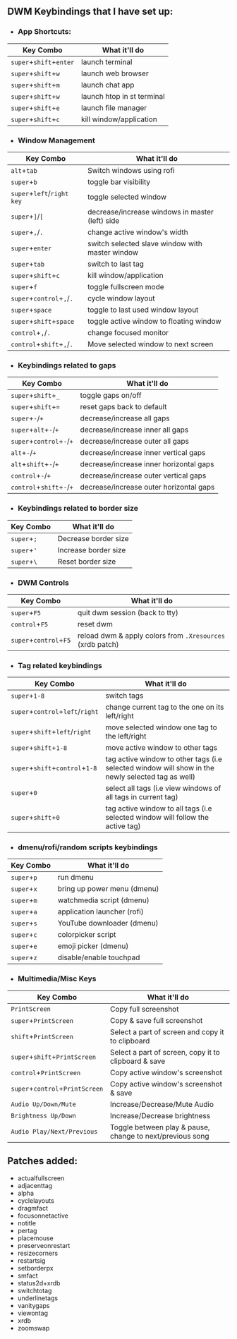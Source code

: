 ## DWM Keybindings that I have set up:


- ### App Shortcuts:

| Key Combo              | What it'll do             |
|------------------------|---------------------------|
| `super`+`shift`+`enter`| launch terminal      	 |
| `super`+`shift`+`w`    | launch web browser   	 |
| `super`+`shift`+`m`    | launch chat app 			 |
| `super`+`shift`+`w`    | launch htop in st terminal|
| `super`+`shift`+`e`    | launch file manager       |
| `super`+`shift`+`c`    | kill window/application	 |


- ### Window Management

| Key Combo             	| What it'll do                                  |
|---------------------------|------------------------------------------------|
| `alt`+`tab`		        | Switch windows using rofi 				 	 |
| `super`+`b`               | toggle bar visibility                          |
| `super`+`left`/`right key`| toggle selected window          			 	 |
| `super`+`]`/`[`			| decrease/increase windows in master (left) side|
| `super`+`,`/`.`			| change active window's width   			 	 |
| `super`+`enter`			| switch selected slave window with master window|
| `super`+`tab`				| switch to last tag 					 		 |
| `super`+`shift`+`c`		| kill window/application 					 	 |
| `super`+`f`				| toggle fullscreen mode 				 		 |
| `super`+`control`+`,`/`.`	| cycle window layout 							 |
| `super`+`space`			| toggle to last used window layout 			 |
| `super`+`shift`+`space`	| toggle active window to floating window 		 |
| `control`+`,`/`.`			| change focused monitor 						 |
| `control`+`shift`+`,`/`.`	| Move selected window to next screen 			 |

- ### Keybindings related to gaps

| Key Combo         		| What it'll do                          |
|---------------------------|----------------------------------------|
| `super`+`shift`+`_` 	 	| toggle gaps on/off 					 |
| `super`+`shift`+`=` 	 	| reset gaps back to default 			 | 
| `super`+`-`/`+` 		    | decrease/increase all gaps			 | 
| `super`+`alt`+`-`/`+` 	| decrease/increase inner all gaps		 | 
| `super`+`control`+`-`/`+` | decrease/increase outer all gaps 		 | 
| `alt`+`-`/`+` 			| decrease/increase inner vertical gaps  | 
| `alt`+`shift`+`-`/`+` 	| decrease/increase inner horizontal gaps| 
| `control`+`-`/`+` 		| decrease/increase outer vertical gaps	 | 
| `control`+`shift`+`-`/`+` | decrease/increase outer horizontal gaps| 

- ### Keybindings related to border size

| Key Combo         		| What it'll do                          |
|---------------------------|----------------------------------------|
| `super`+`;`				| Decrease border size 				     |
| `super`+`'`				| Increase border size 				     |
| `super`+`\`				| Reset border size 				 	 |

- ### DWM Controls

| Key Combo       		| What it'll do                                        	   |
|-----------------------|----------------------------------------------------------|
| `super`+`F5`          | quit dwm session (back to tty) 						   |
| `control`+`F5`        | reset dwm 											   |
| `super`+`control`+`F5`| reload dwm & apply colors from `.Xresources` (xrdb patch)|


- ### Tag related keybindings

| Key Combo               		  | What it'll do                                        											 |
|---------------------------------|--------------------------------------------------------------------------------------------------|
| `super`+`1-8`               	  | switch tags 				 																	 |
| `super`+`control`+`left`/`right`| change current tag to the one on its left/right 												 | 
| `super`+`shift`+`left`/`right`  | move selected window one tag to the left/right 													 | 
| `super`+`shift`+`1-8`           | move active window to other tags 			 													 |
| `super`+`shift`+`control`+`1-8` | tag active window to other tags	(i.e selected window will show in the newly selected tag as well)|
| `super`+`0`                     | select all tags (i.e view windows of all tags in current tag) 					 				 |
| `super`+`shift`+`0`             | tag active window to all tags (i.e selected window will follow the active tag) 					 |




- ### dmenu/rofi/random scripts keybindings

| Key Combo	   | What it'll do              |
|--------------|----------------------------|
| `super`+`p`  | run dmenu        			|
| `super`+`x`  | bring up power menu (dmenu)|
| `super`+`m`  | watchmedia script (dmenu)  |
| `super`+`a`  | application launcher (rofi)|
| `super`+`s`  | YouTube downloader (dmenu) |
| `super`+`c`  | colorpicker script 		|
| `super`+`e`  | emoji picker (dmenu)		|
| `super`+`z`  | disable/enable touchpad	|


- ### Multimedia/Misc Keys

| Key Combo                		 | What it'll do                                            |
|--------------------------------|----------------------------------------------------------|
| `PrintScreen`              	 | Copy full screenshot                                     |
| `super`+`PrintScreen`        	 | Copy & save full screenshot                              |
| `shift`+`PrintScreen`        	 | Select a part of screen and copy it to clipboard         |
| `super`+`shift`+`PrintScreen`  | Select a part of screen, copy it to clipboard & save     |
| `control`+`PrintScreen`        | Copy active window's screenshot                          |
| `super`+`control`+`PrintScreen`| Copy active window's screenshot & save                   |
| `Audio Up/Down/Mute`       	 | Increase/Decrease/Mute Audio                             |
| `Brightness Up/Down`        	 | Increase/Decrease brightness                             |
| `Audio Play/Next/Previous`  	 | Toggle between play & pause, change to next/previous song|


## Patches added:

- actualfullscreen
- adjacenttag
- alpha
- cyclelayouts
- dragmfact
- focusonnetactive
- notitle
- pertag
- placemouse
- preserveonrestart
- resizecorners
- restartsig
- setborderpx
- smfact
- status2d+xrdb
- switchtotag
- underlinetags
- vanitygaps
- viewontag
- xrdb
- zoomswap
